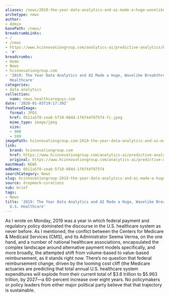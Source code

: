```yaml
---
aliases: /news/2019-the-year-data-analytics-and-ai-made-a-huge-wavelike-breakthrough-in-u-s-healthcare
archetype: news
author:
- Admin
basePath: /news/
breadcrumbLinks:
- /
- /news
- https://www.hcinnovationgroup.com/analytics-ai/predictive-analytics/blog/21119222/2019-the-year-data-analytics-and-ai-made-a-huge-wavelike-breakthrough-in-us-healthcare
- '#'
breadcrumbs:
- Home
- News
- hcinnovationgroup.com
- '2019: The Year Data Analytics and AI Made a Huge, Wavelike Breakthrough in U.S.
  Healthcare'
categories:
- data analytics
collection:
  name: news.healthcareguys.com
date: '2020-01-03T19:17:39Z'
featuredImage:
  format: JPEG
  href: 0b11a5f0-cea6-5f10-984d-1f6f44f075f4-fi.jpeg
  mime_type: image/jpeg
  size:
  - 900
  - 599
imagePath: hcinnovationgroup.com-2019-the-year-data-analytics-and-ai-made-a-huge-wavelike-breakthrough-in-u-s-healthcare
link:
  brand: hcinnovationgroup.com
  href: https://www.hcinnovationgroup.com/analytics-ai/predictive-analytics/blog/21119222/2019-the-year-data-analytics-and-ai-made-a-huge-wavelike-breakthrough-in-us-healthcare
  original: https://www.hcinnovationgroup.com/analytics-ai/predictive-analytics/blog/21119222/2019-the-year-data-analytics-and-ai-made-a-huge-wavelike-breakthrough-in-us-healthcare
mastHead: NEWS
mdName: 0b11a5f0-cea6-5f10-984d-1f6f44f075f4
searchCategory: News
slug: hcinnovationgroup-2019-the-year-data-analytics-and-ai-made-a-huge-wavelike-breakthrough-in-u-s-healthcare
source: dropmark-curations
sub: brief
tags:
- News
title: '2019: The Year Data Analytics and AI Made a Huge, Wavelike Breakthrough in
  U.S. Healthcare'
---
```


As I wrote on Monday, 2019 was a year in which federal payment and regulatory policy dominated the discourse in the U.S. healthcare system as never before. As I mentioned, the conflict between the Centers for Medicare & Medicaid Services (CMS), and its Administrator Seema Verma, on the one hand, and a number of national healthcare associations, encapsulated the complex landscape around alternative payment models specifically, and more broadly, the attempted shift from volume-based to value-based reimbursement, as it stands right now. There’s no question that federal reimbursement change, driven by the looming cost cliff (the Medicare actuaries are predicting that total annual U.S. healthcare system expenditures will explode from their current total of $3.6 trillion to $5.963 trillion, by 2027—a 60-percent increase over eight years. No policymakers or policy leaders from either major political party believe that that trajectory is sustainable.